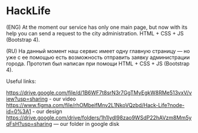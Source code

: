 # HackLife

(ENG) At the moment our service has only one main page, but now with its help you can send a request to the city administration. HTML + CSS + JS (Bootstrap 4).

(RU) На данный момент наш сервис имеет одну главную страницу — но уже с ее помощью есть возможность отправить заявку администрации города. Прототип был написан при помощи HTML + CSS + JS (Bootstrap 4).

Useful links:

https://drive.google.com/file/d/1B6WF7t8srN3r7GgTMyEgkW8RMe513vxV/view?usp=sharing - our video
https://www.figma.com/file/rhOMbeifMnv2L1NkoVQzbd/Hack-Life?node-id=0%3A1 - our design
https://drive.google.com/drive/folders/1h1lydI98zao9WSdP22hAVzm8Mm5yqFsH?usp=sharing — our folder in google disk 